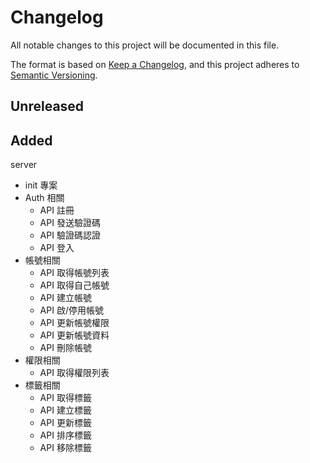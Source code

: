 # Changelog

All notable changes to this project will be documented in this file.

The format is based on [Keep a Changelog](https://keepachangelog.com/en/1.0.0/),
and this project adheres to [Semantic Versioning](https://semver.org/spec/v2.0.0.html).

## Unreleased

## Added

server

- init 專案
- Auth 相關
  - API 註冊
  - API 發送驗證碼
  - API 驗證碼認證
  - API 登入
- 帳號相關
  - API 取得帳號列表
  - API 取得自己帳號
  - API 建立帳號
  - API 啟/停用帳號
  - API 更新帳號權限
  - API 更新帳號資料
  - API 刪除帳號
- 權限相關
  - API 取得權限列表
- 標籤相關
  - API 取得標籤
  - API 建立標籤
  - API 更新標籤
  - API 排序標籤
  - API 移除標籤